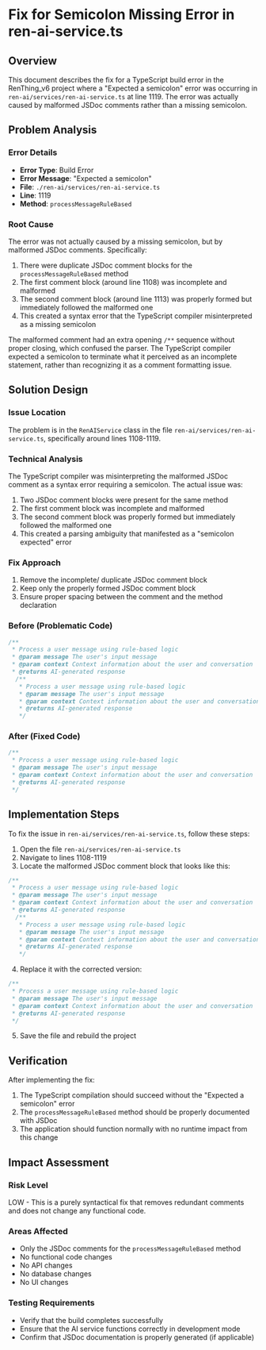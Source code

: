 # Fix for Semicolon Missing Error in ren-ai-service.ts

## Overview

This document describes the fix for a TypeScript build error in the RenThing_v6 project where a "Expected a semicolon" error was occurring in `ren-ai/services/ren-ai-service.ts` at line 1119. The error was actually caused by malformed JSDoc comments rather than a missing semicolon.

## Problem Analysis

### Error Details
- **Error Type**: Build Error
- **Error Message**: "Expected a semicolon"
- **File**: `./ren-ai/services/ren-ai-service.ts`
- **Line**: 1119
- **Method**: `processMessageRuleBased`

### Root Cause
The error was not actually caused by a missing semicolon, but by malformed JSDoc comments. Specifically:

1. There were duplicate JSDoc comment blocks for the `processMessageRuleBased` method
2. The first comment block (around line 1108) was incomplete and malformed
3. The second comment block (around line 1113) was properly formed but immediately followed the malformed one
4. This created a syntax error that the TypeScript compiler misinterpreted as a missing semicolon

The malformed comment had an extra opening `/**` sequence without proper closing, which confused the parser. The TypeScript compiler expected a semicolon to terminate what it perceived as an incomplete statement, rather than recognizing it as a comment formatting issue.

## Solution Design

### Issue Location
The problem is in the `RenAIService` class in the file `ren-ai/services/ren-ai-service.ts`, specifically around lines 1108-1119.

### Technical Analysis
The TypeScript compiler was misinterpreting the malformed JSDoc comment as a syntax error requiring a semicolon. The actual issue was:

1. Two JSDoc comment blocks were present for the same method
2. The first comment block was incomplete and malformed
3. The second comment block was properly formed but immediately followed the malformed one
4. This created a parsing ambiguity that manifested as a "semicolon expected" error

### Fix Approach
1. Remove the incomplete/ duplicate JSDoc comment block
2. Keep only the properly formed JSDoc comment block
3. Ensure proper spacing between the comment and the method declaration

### Before (Problematic Code)
```typescript
/**
 * Process a user message using rule-based logic
 * @param message The user's input message
 * @param context Context information about the user and conversation
 * @returns AI-generated response
  /**
   * Process a user message using rule-based logic
   * @param message The user's input message
   * @param context Context information about the user and conversation
   * @returns AI-generated response
   */
```

### After (Fixed Code)
```typescript
/**
 * Process a user message using rule-based logic
 * @param message The user's input message
 * @param context Context information about the user and conversation
 * @returns AI-generated response
 */
```

## Implementation Steps

To fix the issue in `ren-ai/services/ren-ai-service.ts`, follow these steps:

1. Open the file `ren-ai/services/ren-ai-service.ts`
2. Navigate to lines 1108-1119
3. Locate the malformed JSDoc comment block that looks like this:

```typescript
/**
 * Process a user message using rule-based logic
 * @param message The user's input message
 * @param context Context information about the user and conversation
 * @returns AI-generated response
  /**
   * Process a user message using rule-based logic
   * @param message The user's input message
   * @param context Context information about the user and conversation
   * @returns AI-generated response
   */
```

4. Replace it with the corrected version:

```typescript
/**
 * Process a user message using rule-based logic
 * @param message The user's input message
 * @param context Context information about the user and conversation
 * @returns AI-generated response
 */
```

5. Save the file and rebuild the project

## Verification

After implementing the fix:
1. The TypeScript compilation should succeed without the "Expected a semicolon" error
2. The `processMessageRuleBased` method should be properly documented with JSDoc
3. The application should function normally with no runtime impact from this change

## Impact Assessment

### Risk Level
LOW - This is a purely syntactical fix that removes redundant comments and does not change any functional code.

### Areas Affected
- Only the JSDoc comments for the `processMessageRuleBased` method
- No functional code changes
- No API changes
- No database changes
- No UI changes

### Testing Requirements
- Verify that the build completes successfully
- Ensure that the AI service functions correctly in development mode
- Confirm that JSDoc documentation is properly generated (if applicable)